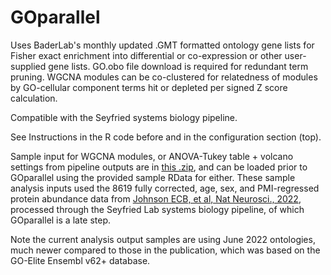 # GOparallel
Uses BaderLab's monthly updated .GMT formatted ontology gene lists for Fisher exact enrichment into differential or co-expression or other user-supplied gene lists.
GO.obo file download is required for redundant term pruning.
WGCNA modules can be co-clustered for relatedness of modules by GO-cellular component terms hit or depleted per signed Z score calculation.

Compatible with the Seyfried systems biology pipeline.

See Instructions in the R code before and in the configuration section (top).

Sample input for WGCNA modules, or ANOVA-Tukey table + volcano settings from pipeline outputs are in <a href="https://github.com/edammer/GOparallel/blob/main/GOparallel-SampleOutput.zip">this .zip</a>, and can be loaded prior to GOparallel using the provided sample RData for either. These sample analysis inputs used the 8619 fully corrected, age, sex, and PMI-regressed protein abundance data from <a href="https://www.nature.com/articles/s41593-021-00999-y">Johnson ECB, et al, Nat Neurosci., 2022</a>, processed through the Seyfried Lab systems biology pipeline, of which GOparallel is a late step.

Note the current analysis output samples are using June 2022 ontologies, much newer compared to those in the publication, which was based on the GO-Elite Ensembl v62+ database.
